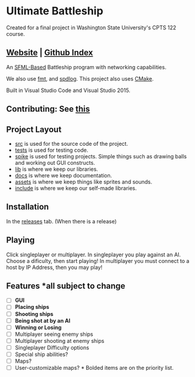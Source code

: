 # Ultimate Battleship

Created for a final project in Washington State University's CPTS 122 course.

## [Website](www.KaceCottam.github.io/UltimateBattleship) | [Github Index](docs/index.md)

An [SFML-Based](https://www.sfml-dev.org/index.php) Battleship program with networking capabilities.

We also use [fmt](https://github.com/fmtlib/fmt), and [spdlog](https://github.com/gabime/spdlog).
This project also uses [CMake](https://cmake.org/).

Built in Visual Studio Code and Visual Studio 2015.

## Contributing: See [this](docs/contrib.md)

## Project Layout

- [src](src/) is used for the source code of the project.
- [tests](tests/) is used for testing code.
- [spike](spike/) is used for testing projects. Simple things such as drawing balls and working out GUI constructs.
- [lib](lib/) is where we keep our libraries.
- [docs](docs/) is where we keep documentation.
- [assets](assets/) is where we keep things like sprites and sounds.
- [include](include/) is where we keep our self-made libraries.

## Installation

In the [releases](projects) tab. (When there is a release)

## Playing

Click singleplayer or multiplayer. In singleplayer you play against an AI. Choose a dificulty, then start playing!
In multiplayer you must connect to a host by IP Address, then you may play!

## Features *all subject to change

- [ ] **GUI**
- [ ] **Placing ships**
- [ ] **Shooting ships**
- [ ] **Being shot at by an AI**
- [ ] **Winning or Losing**
- [ ] Multiplayer seeing enemy ships
- [ ] Multiplayer shooting at enemy ships
- [ ] Singleplayer Difficulty options
- [ ] Special ship abilities?
- [ ] Maps?
- [ ] User-customizable maps?
\* Bolded items are on the priority list.
